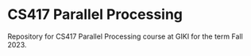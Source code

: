 # CS417 Parallel Processing
Repository for CS417 Parallel Processing course at GIKI for the term Fall 2023.
